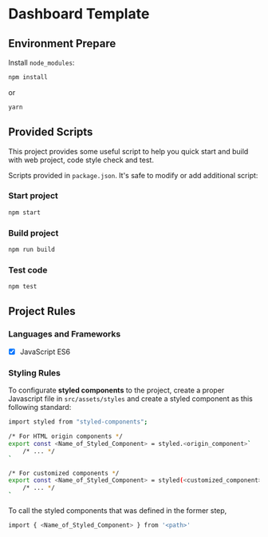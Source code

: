 # Dashboard Template

## Environment Prepare

Install `node_modules`:

```bash
npm install
```

or

```bash
yarn
```

## Provided Scripts

This project provides some useful script to help you quick start and build with web project, code style check and test.

Scripts provided in `package.json`. It's safe to modify or add additional script:

### Start project

```bash
npm start
```

### Build project

```bash
npm run build
```

### Test code

```bash
npm test
```

## Project Rules

### Languages and Frameworks
- [x] JavaScript ES6

### Styling Rules
To configurate **styled components** to the project, create a proper Javascript file in `src/assets/styles` and create a styled component as this following standard:
```bash
import styled from "styled-components";

/* For HTML origin components */
export const <Name_of_Styled_Component> = styled.<origin_component>`
    /* ... */
`

/* For customized components */
export const <Name_of_Styled_Component> = styled(<customized_component>)`
    /* ... */
`
```
To call the styled components that was defined in the former step, 
```bash
import { <Name_of_Styled_Component> } from '<path>'
```